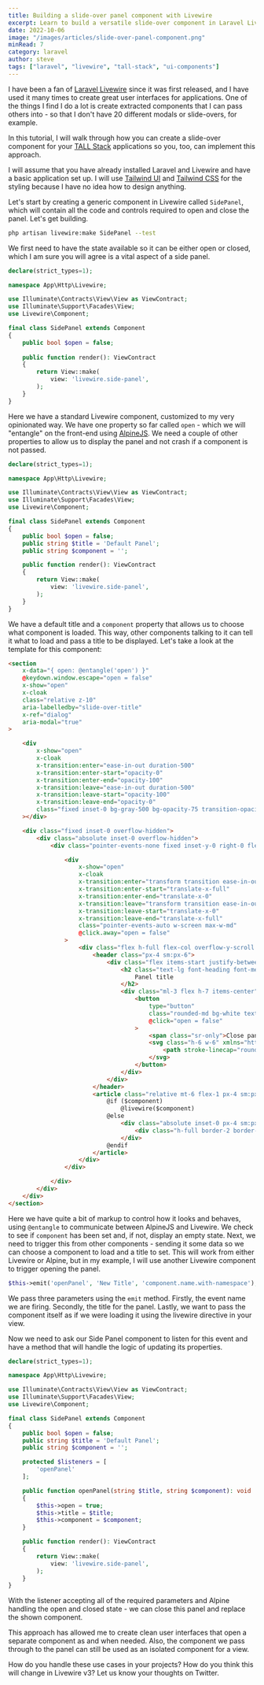 ```yaml
---
title: Building a slide-over panel component with Livewire
excerpt: Learn to build a versatile slide-over component in Laravel Livewire for TALL Stack applications, enhancing UI with a simple, reusable solution.
date: 2022-10-06
image: "/images/articles/slide-over-panel-component.png"
minRead: 7
category: laravel
author: steve
tags: ["laravel", "livewire", "tall-stack", "ui-components"]
---
```


I have been a fan of [Laravel Livewire](https://laravel-livewire.com/) since it was first released, and I have used it many times to create great user interfaces for applications. One of the things I find I do a lot is create extracted components that I can pass others into - so that I don't have 20 different modals or slide-overs, for example.

In this tutorial, I will walk through how you can create a slide-over component for your [TALL Stack](https://tallstack.dev/) applications so you, too, can implement this approach.

I will assume that you have already installed Laravel and Livewire and have a basic application set up. I will use [Tailwind UI](https://tailwindui.com/) and [Tailwind CSS](https://tailwindcss.com/) for the styling because I have no idea how to design anything.

Let's start by creating a generic component in Livewire called `SidePanel`, which will contain all the code and controls required to open and close the panel. Let's get building.

```bash
php artisan livewire:make SidePanel --test
```

We first need to have the state available so it can be either open or closed, which I am sure you will agree is a vital aspect of a side panel.

```php
declare(strict_types=1);

namespace App\Http\Livewire;

use Illuminate\Contracts\View\View as ViewContract;
use Illuminate\Support\Facades\View;
use Livewire\Component;

final class SidePanel extends Component
{
    public bool $open = false;
    
    public function render(): ViewContract
    {
        return View::make(
            view: 'livewire.side-panel',
        );
    }
}
```

Here we have a standard Livewire component, customized to my very opinionated way. We have one property so far called `open` - which we will "entangle" on the front-end using [AlpineJS](https://alpinejs.dev/). We need a couple of other properties to allow us to display the panel and not crash if a component is not passed.

```php
declare(strict_types=1);

namespace App\Http\Livewire;

use Illuminate\Contracts\View\View as ViewContract;
use Illuminate\Support\Facades\View;
use Livewire\Component;

final class SidePanel extends Component
{
    public bool $open = false;
    public string $title = 'Default Panel';
    public string $component = '';

    public function render(): ViewContract
    {
        return View::make(
            view: 'livewire.side-panel',
        );
    }
}
```

We have a default title and a `component` property that allows us to choose what component is loaded. This way, other components talking to it can tell it what to load and pass a title to be displayed. Let's take a look at the template for this component:

```html
<section
    x-data="{ open: @entangle('open') }"
    @keydown.window.escape="open = false"
    x-show="open"
    x-cloak
    class="relative z-10"
    aria-labelledby="slide-over-title"
    x-ref="dialog"
    aria-modal="true"
>

    <div
        x-show="open"
        x-cloak
        x-transition:enter="ease-in-out duration-500"
        x-transition:enter-start="opacity-0"
        x-transition:enter-end="opacity-100"
        x-transition:leave="ease-in-out duration-500"
        x-transition:leave-start="opacity-100"
        x-transition:leave-end="opacity-0"
        class="fixed inset-0 bg-gray-500 bg-opacity-75 transition-opacity"
    ></div>

    <div class="fixed inset-0 overflow-hidden">
        <div class="absolute inset-0 overflow-hidden">
            <div class="pointer-events-none fixed inset-y-0 right-0 flex max-w-full pl-10">

                <div
                    x-show="open"
                    x-cloak
                    x-transition:enter="transform transition ease-in-out duration-500 sm:duration-700"
                    x-transition:enter-start="translate-x-full"
                    x-transition:enter-end="translate-x-0"
                    x-transition:leave="transform transition ease-in-out duration-500 sm:duration-700"
                    x-transition:leave-start="translate-x-0"
                    x-transition:leave-end="translate-x-full"
                    class="pointer-events-auto w-screen max-w-md"
                    @click.away="open = false"
                >
                    <div class="flex h-full flex-col overflow-y-scroll bg-white py-6 shadow-xl">
                        <header class="px-4 sm:px-6">
                            <div class="flex items-start justify-between">
                                <h2 class="text-lg font-heading font-medium text-gray-900" id="slide-over-title">
                                    Panel title
                                </h2>
                                <div class="ml-3 flex h-7 items-center">
                                    <button
                                        type="button"
                                        class="rounded-md bg-white text-gray-400 hover:text-gray-500 focus:outline-none focus:ring-2 focus:ring-indigo-500 focus:ring-offset-2"
                                        @click="open = false"
                                    >
                                        <span class="sr-only">Close panel</span>
                                        <svg class="h-6 w-6" xmlns="http://www.w3.org/2000/svg" fill="none" viewBox="0 0 24 24" stroke-width="1.5" stroke="currentColor" aria-hidden="true">
                                            <path stroke-linecap="round" stroke-linejoin="round" d="M6 18L18 6M6 6l12 12"></path>
                                        </svg>
                                    </button>
                                </div>
                            </div>
                        </header>
                        <article class="relative mt-6 flex-1 px-4 sm:px-6">
                            @if ($component)
                                @livewire($component)
                            @else
                                <div class="absolute inset-0 px-4 sm:px-6">
                                    <div class="h-full border-2 border-dashed border-gray-200" aria-hidden="true"></div>
                                </div>
                            @endif
                        </article>
                    </div>
                </div>

            </div>
        </div>
    </div>
</section>
```

Here we have quite a bit of markup to control how it looks and behaves, using `@entangle` to communicate between AlpineJS and Livewire. We check to see if `component` has been set and, if not, display an empty state. Next, we need to trigger this from other components - sending it some data so we can choose a component to load and a title to set. This will work from either Livewire or Alpine, but in my example, I will use another Livewire component to trigger opening the panel.

```php
$this->emit('openPanel', 'New Title', 'component.name.with-namespace');
```

We pass three parameters using the `emit` method. Firstly, the event name we are firing. Secondly, the title for the panel. Lastly, we want to pass the component itself as if we were loading it using the livewire directive in your view.

Now we need to ask our Side Panel component to listen for this event and have a method that will handle the logic of updating its properties.

```php
declare(strict_types=1);

namespace App\Http\Livewire;

use Illuminate\Contracts\View\View as ViewContract;
use Illuminate\Support\Facades\View;
use Livewire\Component;

final class SidePanel extends Component
{
    public bool $open = false;
    public string $title = 'Default Panel';
    public string $component = '';

    protected $listeners = [
        'openPanel'
    ];

    public function openPanel(string $title, string $component): void
    {
        $this->open = true;
        $this->title = $title;
        $this->component = $component;
    }

    public function render(): ViewContract
    {
        return View::make(
            view: 'livewire.side-panel',
        );
    }
}
```

With the listener accepting all of the required parameters and Alpine handling the open and closed state - we can close this panel and replace the shown component.

This approach has allowed me to create clean user interfaces that open a separate component as and when needed. Also, the component we pass through to the panel can still be used as an isolated component for a view.

How do you handle these use cases in your projects? How do you think this will change in Livewire v3? Let us know your thoughts on Twitter.
